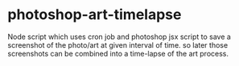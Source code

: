 # photoshop-art-timelapse
Node script which uses cron job and photoshop jsx script to save a screenshot of the photo/art at given interval of time. so later those screenshots can be combined into a time-lapse of the art process.
